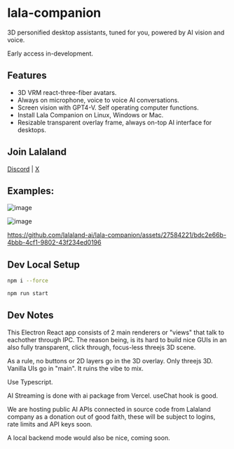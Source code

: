 # lala-companion

3D personified desktop assistants, tuned for you, powered by AI vision and voice.

Early access in-development.

## Features

- 3D VRM react-three-fiber avatars.
- Always on microphone, voice to voice AI conversations.
- Screen vision with GPT4-V. Self operating computer functions.
- Install Lala Companion on Linux, Windows or Mac. 
- Resizable transparent overlay frame, always on-top AI interface for desktops.

## Join Lalaland

[Discord](https://discord.gg/ypgqHYpEWw) |
[X](https://twitter.com/lalaland_chat)

## Examples:

![image](https://github.com/lalaland-ai/lala-companion/assets/27584221/91a7a062-1d46-4bd7-90f2-f407a39a28d8)

![image](https://github.com/lalaland-ai/lala-companion/assets/27584221/a155d512-a953-4560-9290-1bc5b73992de)

https://github.com/lalaland-ai/lala-companion/assets/27584221/bdc2e66b-4bbb-4cf1-9802-43f234ed0196

## Dev Local Setup

```bash
npm i --force

npm run start
```

## Dev Notes

This Electron React app consists of 2 main renderers or "views" that talk to eachother through IPC.
The reason being, is its hard to build nice GUIs in an also fully transparent, click through, focus-less threejs 3D scene.

As a rule, no buttons or 2D layers go in the 3D overlay. Only threejs 3D. Vanilla UIs go in "main".
It ruins the vibe to mix.

Use Typescript.

AI Streaming is done with ai package from Vercel. useChat hook is good.

We are hosting public AI APIs connected in source code from Lalaland company as a donation out of good faith, these will be subject to logins, rate limits and API keys soon.

A local backend mode would also be nice, coming soon.
